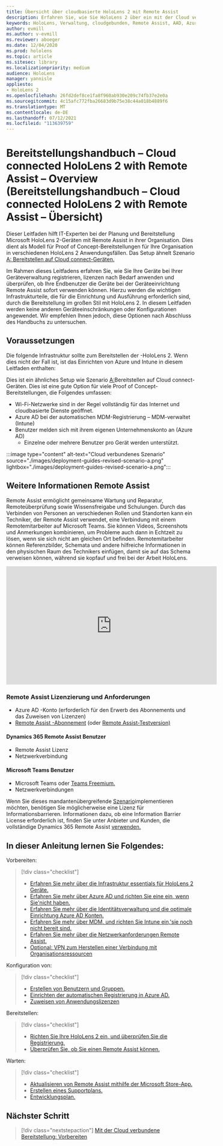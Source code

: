```yaml
---
title: Übersicht über cloudbasierte HoloLens 2 mit Remote Assist
description: Erfahren Sie, wie Sie HoloLens 2 über ein mit der Cloud verbundenes Netzwerk registrieren, indem Dynamics 365 Remote Assist.
keywords: HoloLens, Verwaltung, cloudgebunden, Remote Assist, AAD, Azure AD, MDM, Mobile Geräteverwaltung
author: evmill
ms.author: v-evmill
ms.reviewer: aboeger
ms.date: 12/04/2020
ms.prod: hololens
ms.topic: article
ms.sitesec: library
ms.localizationpriority: medium
audience: HoloLens
manager: yannisle
appliesto:
- HoloLens 2
ms.openlocfilehash: 26fd2def8ce1fa8f960ab930e209c74fb37e2e0a
ms.sourcegitcommit: 4c15afc772fba26683d9b75e38c44a018b4889f6
ms.translationtype: MT
ms.contentlocale: de-DE
ms.lasthandoff: 07/12/2021
ms.locfileid: "113639759"
---
```

# <a name="deployment-guide--cloud-connected-hololens-2-with-remote-assist--overview"></a>Bereitstellungshandbuch – Cloud connected HoloLens 2 with Remote Assist – Overview (Bereitstellungshandbuch – Cloud connected HoloLens 2 with Remote Assist – Übersicht)

Dieser Leitfaden hilft IT-Experten bei der Planung und Bereitstellung Microsoft HoloLens 2-Geräten mit Remote Assist in ihrer Organisation. Dies dient als Modell für Proof of Concept-Bereitstellungen für Ihre Organisation in verschiedenen HoloLens 2 Anwendungsfällen. Das Setup ähnelt Szenario [A: Bereitstellen auf Cloud connect-Geräten.](common-scenarios.md#scenario-a) 

Im Rahmen dieses Leitfadens erfahren Sie, wie Sie Ihre Geräte bei Ihrer Geräteverwaltung registrieren, lizenzen nach Bedarf anwenden und überprüfen, ob Ihre Endbenutzer die Geräte bei der Geräteeinrichtung Remote Assist sofort verwenden können. Hierzu werden die wichtigen Infrastrukturteile, die für die Einrichtung und Ausführung erforderlich sind, durch die Bereitstellung im großen Stil mit HoloLens 2. In diesem Leitfaden werden keine anderen Geräteeinschränkungen oder Konfigurationen angewendet. Wir empfehlen Ihnen jedoch, diese Optionen nach Abschluss des Handbuchs zu untersuchen.

## <a name="prerequisites"></a>Voraussetzungen

Die folgende Infrastruktur sollte zum Bereitstellen der -HoloLens 2. Wenn dies nicht der Fall ist, ist das Einrichten von Azure und Intune in diesem Leitfaden enthalten:

Dies ist ein ähnliches Setup wie Szenario [A:](/hololens/common-scenarios#scenario-a)Bereitstellen auf Cloud connect-Geräten. Dies ist eine gute Option für viele Proof of Concept-Bereitstellungen, die Folgendes umfassen:

- Wi-Fi-Netzwerke sind in der Regel vollständig für das Internet und cloudbasierte Dienste geöffnet.
- Azure AD bei der automatischen MDM-Registrierung – MDM-verwaltet (Intune)
- Benutzer melden sich mit ihrem eigenen Unternehmenskonto an (Azure AD)
    - Einzelne oder mehrere Benutzer pro Gerät werden unterstützt.

:::image type="content" alt-text="Cloud verbundenes Szenario" source="./images/deployment-guides-revised-scenario-a.png" lightbox="./images/deployment-guides-revised-scenario-a.png":::


## <a name="learn-about-remote-assist"></a>Weitere Informationen Remote Assist

Remote Assist ermöglicht gemeinsame Wartung und Reparatur, Remoteüberprüfung sowie Wissensfreigabe und Schulungen. Durch das Verbinden von Personen an verschiedenen Rollen und Standorten kann ein Techniker, der Remote Assist verwendet, eine Verbindung mit einem Remotemitarbeiter auf Microsoft Teams. Sie können Videos, Screenshots und Anmerkungen kombinieren, um Probleme auch dann in Echtzeit zu lösen, wenn sie sich nicht am gleichen Ort befinden. Remotemitarbeiter können Referenzbilder, Schemata und andere hilfreiche Informationen in den physischen Raum des Technikers einfügen, damit sie auf das Schema verweisen können, während sie kopfauf und frei bei der Arbeit HoloLens.

<iframe width="560" height="315" src="https://www.youtube.com/embed/d3YT8j0yYl0" frameborder="0" allow="accelerometer; autoplay; clipboard-write; encrypted-media; gyroscope; picture-in-picture" allowfullscreen></iframe>

### <a name="remote-assist-licensing-and-requirements"></a>Remote Assist Lizenzierung und Anforderungen

- Azure AD -Konto (erforderlich für den Erwerb des Abonnements und das Zuweisen von Lizenzen)
- [Remote Assist -Abonnement](/dynamics365/mixed-reality/remote-assist/buy-and-deploy-remote-assist) (oder [Remote Assist-Testversion)](/dynamics365/mixed-reality/remote-assist/try-remote-assist)
    
#### <a name="dynamics-365-remote-assist-user"></a>Dynamics 365 Remote Assist Benutzer

- Remote Assist Lizenz
- Netzwerkverbindung

#### <a name="microsoft-teams-user"></a>Microsoft Teams Benutzer

- Microsoft Teams oder [Teams Freemium.](https://products.office.com/microsoft-teams/free)
- Netzwerkverbindungen

Wenn Sie dieses mandantenübergreifende [Szenario](/dynamics365/mixed-reality/remote-assist/cross-tenant-overview#scenario-2-leasing-services-to-other-tenants)implementieren möchten, benötigen Sie möglicherweise eine Lizenz für Informationsbarrieren. Informationen dazu, ob eine Information Barrier License erforderlich ist, finden Sie unter Anbieter und Kunden, die vollständige Dynamics 365 Remote Assist [verwenden.](/dynamics365/mixed-reality/remote-assist/cross-tenant-licensing-implementation)

## <a name="in-this-guide-you-will"></a>In dieser Anleitung lernen Sie Folgendes:

Vorbereiten:

> [!div class="checklist"]
> - [Erfahren Sie mehr über die Infrastruktur essentials für HoloLens 2 Geräte.](hololens2-cloud-connected-prepare.md#infrastructure-essentials)
> - [Erfahren Sie mehr über Azure AD und richten Sie eine ein, wenn Sie&#39;nicht haben.](hololens2-cloud-connected-prepare.md#azure-active-directory)
> - [Erfahren Sie mehr über die Identitätsverwaltung und die optimale Einrichtung Azure AD Konten.](hololens2-cloud-connected-prepare.md#identity-management)
> - [Erfahren Sie mehr über MDM, und richten Sie Intune ein,&#39;sie noch nicht bereit sind.](hololens2-cloud-connected-prepare.md#mobile-device-management)
> - [Erfahren Sie mehr über die Netzwerkanforderungen Remote Assist.](hololens2-cloud-connected-prepare.md#network)
> - [Optional: VPN zum Herstellen einer Verbindung mit Organisationsressourcen](hololens2-cloud-connected-prepare.md#optional-connect-your-hololens-to-vpn)

Konfiguration von:

> [!div class="checklist"]
> - [Erstellen von Benutzern und Gruppen.](hololens2-cloud-connected-configure.md#azure-users-and-groups)
> - [Einrichten der automatischen Registrierung in Azure AD.](hololens2-cloud-connected-configure.md#auto-enrollment-on-hololens-2)
> - [Zuweisen von Anwendungslizenzen](hololens2-cloud-connected-configure.md#application-licenses)

Bereitstellen:

> [!div class="checklist"]
> - [Richten Sie Ihre HoloLens 2 ein, und überprüfen Sie die Registrierung.](hololens2-cloud-connected-deploy.md#enrollment-validation)
> - [Überprüfen Sie, ob Sie einen Remote Assist können.](hololens2-cloud-connected-deploy.md#remote-assist-call-validation)

Warten:

> [!div class="checklist"]
> - [Aktualisieren von Remote Assist mithilfe der Microsoft Store-App.](hololens2-cloud-connected-maintain.md#updates)
> - [Erstellen eines Supportplans.](hololens2-cloud-connected-maintain.md#support-plan)
> - [Entwicklungsplan.](hololens2-cloud-connected-maintain.md#development-plan)

## <a name="next-step"></a>Nächster Schritt

> [!div class="nextstepaction"]
> [Mit der Cloud verbundene Bereitstellung: Vorbereiten](hololens2-cloud-connected-prepare.md)

